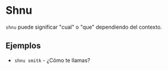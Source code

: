 # Shnu

`shnu` puede significar "cual" o "que" dependiendo del contexto.

## Ejemplos

- `shnu smitk` - ¿Cómo te llamas?